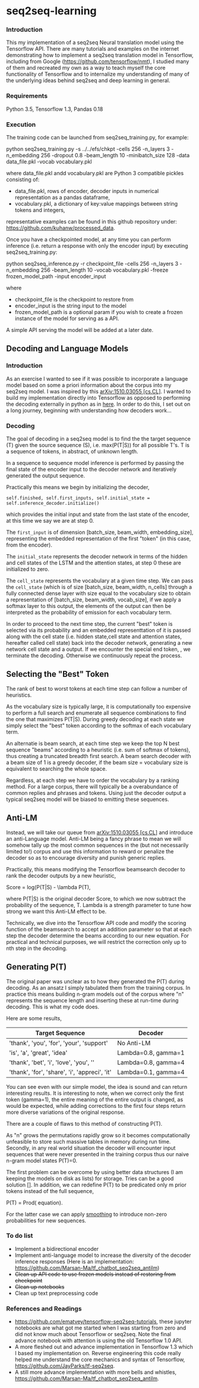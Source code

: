 # seq2seq-learning

### Introduction

This my implementation of a seq2seq Neural translation model using the Tensorflow API. There are many tutorials and examples on the internet demonstrating how to implement a seq2seq translation model in Tensorflow, including from Google (https://github.com/tensorflow/nmt), I studied many of them and recreated my own as a way to teach myself the core functionality of Tensorflow and to internalize my understanding of many of the underlying ideas behind seq2seq and deep learning in general.

### Requirements
Python 3.5, Tensorflow 1.3, Pandas 0.18

### Execution

The training code can be launched from seq2seq_training.py, for example: 

python seq2seq_training.py -s ../../efs/chkpt -cells 256 -n_layers 3 -n_embedding 256 -dropout 0.8 -beam_length 10 -minibatch_size 128 -data data_file.pkl -vocab vocabulary.pkl

where data_file.pkl andd vocabulary.pkl are Python 3 compatible pickles consisting of:
  
  - data_file.pkl, rows of encoder, decoder inputs in numerical representation as a pandas dataframe,
  - vocabulary.pkl, a dictionary of key:value mappings between string tokens and integers,
  
representative examples can be found in this github repository under: https://github.com/kuhanw/processed_data.

Once you have a checkpointed model, at any time you can perform inference (i.e. return a response with only the encoder input) by
executing seq2seq_training.py:

python seq2seq_inference.py -r checkpoint_file -cells 256 -n_layers 3 -n_embedding 256 -beam_length 10 -vocab vocabulary.pkl	-freeze frozen_model_path -input encoder_input 

where

  - checkpoint_file is the checkpoint to restore from
  - encoder_input is the string input to the model
  - frozen_model_path is a optional param if you wish to create a frozen instance of the model for serving as a API.
  
A simple API serving the model will be added at a later date.

## Decoding and Language Models

### Introduction

As an exercise I wanted to see if it was possible to incorporate a language model based on some a priori information about the corpus into my seq2seq model. I was inspired by this [arXiv:1510.03055 [cs.CL]](https://arxiv.org/abs/1510.03055). I wanted to build my implementation directly into Tensorflow as opposed to performing the decoding externally in python as in [here](https://github.com/Marsan-Ma/tf_chatbot_seq2seq_antilm). In order to do this, I set out on a long journey, beginning with understanding how decoders work...

### Decoding

The goal of decoding in a seq2seq model is to find the the target sequence (T) given the source sequence (S), i.e. max(P(T|S)) for all possible T's. T is a sequence of tokens, in abstract, of unknown length.

In a sequence to sequence model inference is performed by passing the final state of the encoder input to the decoder network and iteratively generated the output sequence.

Practically this means we begin by initializing the decoder,

  `self.finished, self.first_inputs, self.initial_state = self.inference_decoder.initialize()`

which provides the initial input and state from the last state of the encoder, at this time we say we are at step 0.

The `first_input` is of dimension [batch_size, beam_width, embedding_size], representing the embedded representation of the first "token" (in this case, from the encoder).

The `initial_state` represents the decoder network in terms of the hidden and cell states of the LSTM and the attention states, at step 0 these are initialized to zero.

The `cell_state` represents the vocabulary at a given time step. We can pass the `cell_state` (which is of size [batch_size, beam_width, n_cells] through a fully connected dense layer with size equal to the vocabulary size to obtain a representation of [batch_size, beam_width, vocab_size], if we apply a softmax layer to this output, the elements of the output can then be interpreted as the probability of emission for each vocabulary term.

In order to proceed to the next time step, the current "best" token is selected via its probability and an embedded representtation of it is passed along with the cell state (i.e. hidden state,cell state and attention states, hereafter called cell state) back into the decoder network, generating a new network cell state and a output. If we encounter the special end token, <EOS>, we terminate the decoding. Otherwise we continuously repeat the process.

## Selecting the "Best" Token

The rank of best to worst tokens at each time step can follow a number of heuristics. 

As the vocabulary size is typically large, it is computationally too expensive to perform a full search and enumerate all sequence combinations to find the one that maximizes P(T|S). During greedy decoding at each state we simply select the "best" token according to the softmax of each vocabulary term.

An alternatie is beam search, at each time step we keep the top N best sequence "beams" according to a heuristic (i.e. sum of softmax of tokens), thus creating a truncated breadth first search. A beam search decoder with a beam size of 1 is a greedy decoder, if the beam size = vocabulary size is equivalent to searching the whole space.

Regardless, at each step we have to order the vocabulary by a ranking method. For a large corpus, there will typically be a overabundance of common replies and phrases and tokens. Using just the decoder output a typical seq2seq model will be biased to emitting these sequences.

## Anti-LM

Instead, we will take our queue from [arXiv:1510.03055 [cs.CL]](https://arxiv.org/abs/1510.03055) and introduce an anti-Language model.  Anti-LM being a fancy phrase to mean we will somehow tally up the most common sequences in the (but not necessarily limited to!) corpus and use this information to reward or penalize the decoder so as to encourage diversity and punish generic replies.

Practically, this means modifying the Tensorflow beamsearch decoder to rank the decoder outputs by a new heuristic,

Score = log(P(T|S) - \lambda P(T),

where P(T|S) is the original decoder Score, to which we now subtract the probability of the sequence, T. Lambda is a strength parameter to tune how strong we want this Anti-LM effect to be. 

Technically, we dive into the Tensorflow API code and modify the scoring function of the beamsearch to accept an addition parameter so that at each step the decoder determine the beams according to our new equation. For practical and technical purposes, we will restrict the correction only up to nth step in the decoding. 

## Generating P(T)

The original paper was unclear as to how they generated the P(T) during decoding. As an ansatz I simply tabulated them from the training corpus. In practice this means building n-gram models out of the corpus where "n" represents the sequence length and inserting these at run-time during decoding. This is what my code does. 

Here are some results,

Target Sequence | Decoder 
--- | --- 
'thank', 'you', 'for', 'your', 'support'| No Anti-LM
'is', 'a', 'great', 'idea' | Lambda=0.8, gamma=1
'thank', 'bet', 'i', 'love', 'you', '<eos>' | Lambda=0.8, gamma=4
'thank', 'for', 'share', 'i', 'appreci', 'it' | Lambda=0.1, gamma=4

You can see even with our simple model, the idea is sound and can return interesting results. It is interesting to note, when we correct only the first token (gamma=1), the entire meaning of the entire output is changed, as would be expected, while adding corrections to the first four steps return more diverse variations of the original response.

There are a couple of flaws to this method of constructing P(T). 

As "n" grows the permutations rapidly grow so it becomes computationally unfeasible to store such massive tables in memory during run time. Secondly, in any real world situation the decoder will encounter input sequences that were never presented in the training corpus thus our naive n-gram model states P(T)=0. 

The first problem can be overcome by using better data structures (I am keeping the models on disk as lists) for storage. Tries can be a good solution []. In addition, we can redefine P(T) to be predicated only m prior tokens instead of the full sequence, 

P(T) = Prod( equation).

For the latter case we can apply [smoothing](https://en.wikipedia.org/wiki/Good%E2%80%93Turing_frequency_estimation) to introduce non-zero probabilities for new sequences.

### To do list

  - Implement a bidirectional encoder
  - Implement anti-language model to increase the diversity of the decoder inference responses (Here is an implementation: https://github.com/Marsan-Ma/tf_chatbot_seq2seq_antilm)
  - <s>Clean up API code to use frozen models instead of restoring from checkpoint</s>
  - <s>Clean up notebooks</s>
  - Clean up text preprocessing code

### References and Readings

- https://github.com/ematvey/tensorflow-seq2seq-tutorials, these jupyter notebooks are what got me started when I was starting from zero and did not know much about Tensorflow or seq2seq. Note the final advance notebook with attention is using the old Tensorflow 1.0 API.
- A more fleshed out and advance implementation in Tensorflow 1.3 which I based my implementation on. Reverse engineering this code really helped me understand the core mechanics and syntax of Tensorflow, https://github.com/JayParks/tf-seq2seq.
- A still more advance implementation with more bells and whistles, https://github.com/Marsan-Ma/tf_chatbot_seq2seq_antilm.
